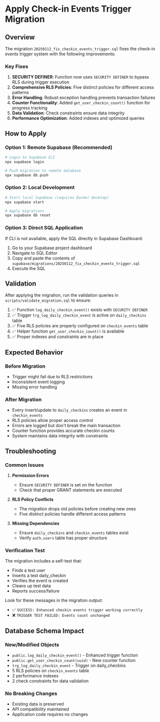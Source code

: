 # Apply Check-in Events Trigger Migration

## Overview
The migration `20250112_fix_checkin_events_trigger.sql` fixes the check-in events trigger system with the following improvements:

### Key Fixes
1. **SECURITY DEFINER**: Function now uses `SECURITY DEFINER` to bypass RLS during trigger execution
2. **Comprehensive RLS Policies**: Five distinct policies for different access patterns
3. **Error Handling**: Robust exception handling prevents transaction failures
4. **Counter Functionality**: Added `get_user_checkin_count()` function for progress tracking
5. **Data Validation**: Check constraints ensure data integrity
6. **Performance Optimization**: Added indexes and optimized queries

## How to Apply

### Option 1: Remote Supabase (Recommended)
```bash
# Login to Supabase CLI
npx supabase login

# Push migration to remote database
npx supabase db push
```

### Option 2: Local Development
```bash
# Start local Supabase (requires Docker Desktop)
npx supabase start

# Apply migrations
npx supabase db reset
```

### Option 3: Direct SQL Application
If CLI is not available, apply the SQL directly in Supabase Dashboard:

1. Go to your Supabase project dashboard
2. Navigate to SQL Editor
3. Copy and paste the contents of `supabase/migrations/20250112_fix_checkin_events_trigger.sql`
4. Execute the SQL

## Validation

After applying the migration, run the validation queries in `scripts/validate_migration.sql` to ensure:

1. ✅ Function `log_daily_checkin_event()` exists with `SECURITY DEFINER`
2. ✅ Trigger `trg_log_daily_checkin_event` is active on `daily_checkins` table
3. ✅ Five RLS policies are properly configured on `checkin_events` table
4. ✅ Helper function `get_user_checkin_count()` is available
5. ✅ Proper indexes and constraints are in place

## Expected Behavior

### Before Migration
- Trigger might fail due to RLS restrictions
- Inconsistent event logging
- Missing error handling

### After Migration
- Every insert/update to `daily_checkins` creates an event in `checkin_events`
- RLS policies allow proper access control
- Errors are logged but don't break the main transaction
- Counter function provides accurate checkin counts
- System maintains data integrity with constraints

## Troubleshooting

### Common Issues

1. **Permission Errors**
   - Ensure `SECURITY DEFINER` is set on the function
   - Check that proper GRANT statements are executed

2. **RLS Policy Conflicts**  
   - The migration drops old policies before creating new ones
   - Five distinct policies handle different access patterns

3. **Missing Dependencies**
   - Ensure `daily_checkins` and `checkin_events` tables exist
   - Verify `auth.users` table has proper structure

### Verification Test
The migration includes a self-test that:
- Finds a test user
- Inserts a test daily_checkin
- Verifies the event is created
- Cleans up test data
- Reports success/failure

Look for these messages in the migration output:
- ✅ `SUCCESS: Enhanced checkin events trigger working correctly`
- ❌ `TRIGGER TEST FAILED: Events count unchanged`

## Database Schema Impact

### New/Modified Objects
- `public.log_daily_checkin_event()` - Enhanced trigger function
- `public.get_user_checkin_count(uuid)` - New counter function  
- `trg_log_daily_checkin_event` - Trigger on daily_checkins
- 5 RLS policies on `checkin_events` table
- 2 performance indexes
- 2 check constraints for data validation

### No Breaking Changes
- Existing data is preserved
- API compatibility maintained
- Application code requires no changes